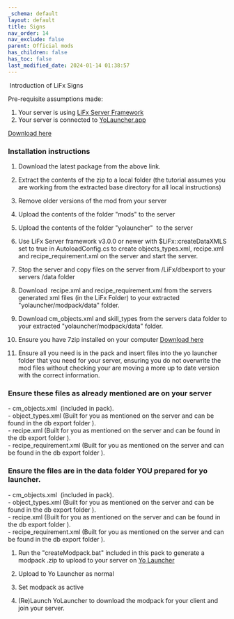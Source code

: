 ```yaml
---
_schema: default
layout: default
title: Signs
nav_order: 14
nav_exclude: false
parent: Official mods
has_children: false
has_toc: false
last_modified_date: 2024-01-14 01:38:57
---
```

&nbsp;Introduction of LiFx Signs&nbsp;

Pre-requisite assumptions made:

1. Your server is using [LiFx Server Framework](/Docs/server-framework)
2. Your server is connected to [YoLauncher.app](https://YoLauncher.app)

[Download here](https://github.com/LiF-x/signs/releases/latest)

### Installation instructions&nbsp;

1. Download the latest package from the above link.

2. Extract the contents of the zip to a local folder (the tutorial assumes you are working from the extracted base directory for all local instructions)

3. Remove older versions of the mod from your server

4. Upload the contents of the folder "mods" to the server

5. Upload the contents of the folder "yolauncher" &nbsp;to the server&nbsp;

6. Use LiFx Server framework v3.0.0 or newer with $LiFx::createDataXMLS set to true in AutoloadConfig.cs to create objects\_types.xml, recipe.xml and recipe\_requirement.xml on the server and start the server.

7. Stop the server and copy files on the server from /LiFx/dbexport to your servers /data folder

8. Download &nbsp;recipe.xml and recipe\_requirement.xml from the servers generated xml files (in the LiFx Folder) to your extracted "yolauncher/modpack/data" folder.

9. Download cm\_objects.xml and skill\_types from the servers data folder to your extracted "yolauncher/modpack/data" folder.

10. Ensure you have 7zip installed on your computer [Download here](https://7zip.dev/en/download/)

11. Ensure all you need is in the pack and insert files into the yo launcher folder that you need for your server, ensuring you do not overwrite the mod files without checking your are moving a more up to date version with the correct information.

### Ensure these files as already mentioned are on your server&nbsp;

\- cm\_objects.xml &nbsp;(included in pack).<br>\- object\_types.xml (Built for you as mentioned on the server and can be found in the db export folder ).<br>\- recipe.xml (Built for you as mentioned on the server and can be found in the db export folder ).<br>\- recipe\_requirement.xml (Built for you as mentioned on the server and can be found in the db export folder ).​​​

### Ensure the files are in the data folder YOU prepared for yo launcher.&nbsp;

\- cm\_objects.xml &nbsp;(included in pack).<br>\- object\_types.xml (Built for you as mentioned on the server and can be found in the db export folder ).<br>\- recipe.xml (Built for you as mentioned on the server and can be found in the db export folder ).<br>\- recipe\_requirement.xml (Built for you as mentioned on the server and can be found in the db export folder ).​​​

1. ​​Run the "createModpack.bat" included in this pack to generate a modpack .zip to upload to your server on&nbsp;[Yo Launcher](https://www.yolauncher.app/)&nbsp;

2. Upload to Yo Launcher as normal&nbsp;

3. Set modpack as active

4. (Re)Launch YoLauncher to download the modpack for your client and join your server.